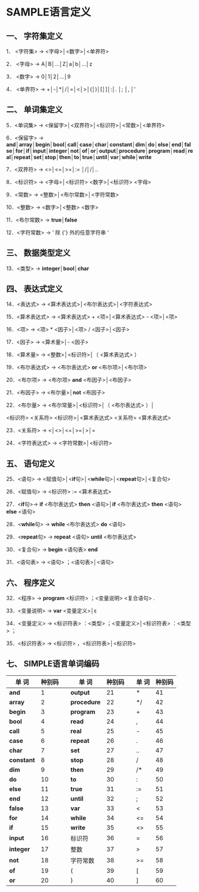 # SAMPLE语言定义

## **一、**      **字符集定义**

1． <字符集> → <字母>│<数字>│<单界符>

2． <字母> → A│B│…│Z│a│b│…│z

3． <数字> → 0│1│2│…│9

4． <单界符> → +│-│*│/│=│<│>│(│)│[│]│:│. │; │, │'

## **二、**      **单词集定义**

5．<单词集> → <保留字>│<双界符>│<标识符>│<常数>│<单界符>

6．<保留字> → **and**│**array**│**begin**│**bool**│**call**│**case**│**char**│**constant**│**dim**│**do**│**else**│**end**│**false**│**for**│**if**│**input**│**integer**│**not**│**of**│**or**│**output**│**procedure**│**program**│**read**│**real**│**repeat**│**set**│**stop**│**then**│**to**│**true**│**until**│**var**│**while**│**write**

7．<双界符> → <>│<=│>=│:= │/*│*/│..

8．<标识符> → <字母>│<标识符> <数字>│<标识符> <字母>

9．<常数> → <整数>│<布尔常数>│<字符常数>

10．<整数> → <数字>│<整数> <数字>

11．<布尔常数> → **true**│**false**

12．<字符常数> → ' 除 {'} 外的任意字符串 '

## **三、**      **数据类型定义**

13．<类型> → **integer**│**bool**│**char**

## **四、**      **表达式定义**

14．<表达式> → <算术表达式>│<布尔表达式>│<字符表达式>

15．<算术表达式> → <算术表达式> + <项>│<算术表达式> - <项>│<项>

16．<项> → <项> * <因子>│<项> / <因子>│<因子>

17．<因子> → <算术量>│- <因子>

18．<算术量> → <整数>│<标识符>│（ <算术表达式> ）

19．<布尔表达式> → <布尔表达式> **or** <布尔项>│<布尔项>

20．<布尔项> → <布尔项> **and** <布因子>│<布因子>

21．<布因子> → <布尔量>│**not** <布因子>

22．<布尔量> → <布尔常量>│<标识符>│（ <布尔表达式> ）│

<标识符> <关系符> <标识符>│<算术表达式> <关系符> <算术表达式>

23．<关系符> → <│<>│<=│>=│>│=

24．<字符表达式> → <字符常数>│<标识符>

## **五、**      **语句定义**

25．<语句> → <赋值句>│<**if**句>│<**while**句>│<**repeat**句>│<复合句>

26．<赋值句> → <标识符> := <算术表达式>

27．<**if**句>→ **if** <布尔表达式> **then** <语句>│**if** <布尔表达式> **then** <语句> **else** <语句>

28．<**while**句> → **while** <布尔表达式> **do** <语句>

29．<**repeat**句> → **repeat** <语句> **until** <布尔表达式>

30．<复合句> → **begin** <语句表> **end**

31．<语句表> → <语句> ；<语句表>│<语句>

## **六、**      **程序定义**

32．<程序> → **program** <标识符> ；<变量说明> <复合语句> .

33．<变量说明> → **var** <变量定义>│ε

34．<变量定义> → <标识符表> ：<类型> ；<变量定义>│<标识符表> ：<类型> ；

35．<标识符表> → <标识符> ，<标识符表>│<标识符>

## **七、**      **SIMPLE语言单词编码**

| 单   词      | 种别码 |      | 单   词       | 种别码 |      | 单   词 | 种别码 |
| ------------ | ------ | ---- | ------------- | ------ | ---- | ------- | ------ |
| **and**      | 1      |      | **output**    | 21     |      | *       | 41     |
| **array**    | 2      |      | **procedure** | 22     |      | */      | 42     |
| **begin**    | 3      |      | **program**   | 23     |      | +       | 43     |
| **bool**     | 4      |      | **read**      | 24     |      | ,       | 44     |
| **call**     | 5      |      | **real**      | 25     |      | -       | 45     |
| **case**     | 6      |      | **repeat**    | 26     |      | .       | 46     |
| **char**     | 7      |      | **set**       | 27     |      | ..      | 47     |
| **constant** | 8      |      | **stop**      | 28     |      | /       | 48     |
| **dim**      | 9      |      | **then**      | 29     |      | /*      | 49     |
| **do**       | 10     |      | **to**        | 30     |      | :       | 50     |
| **else**     | 11     |      | **true**      | 31     |      | :=      | 51     |
| **end**      | 12     |      | **until**     | 32     |      | ;       | 52     |
| **false**    | 13     |      | **var**       | 33     |      | <       | 53     |
| **for**      | 14     |      | **while**     | 34     |      | <=      | 54     |
| **if**       | 15     |      | **write**     | 35     |      | <>      | 55     |
| **input**    | 16     |      | 标识符        | 36     |      | =       | 56     |
| **integer**  | 17     |      | 整数          | 37     |      | >       | 57     |
| **not**      | 18     |      | 字符常数      | 38     |      | >=      | 58     |
| **of**       | 19     |      | (             | 39     |      | [       | 59     |
| **or**       | 20     |      | )             | 40     |      | ]       | 60     |
